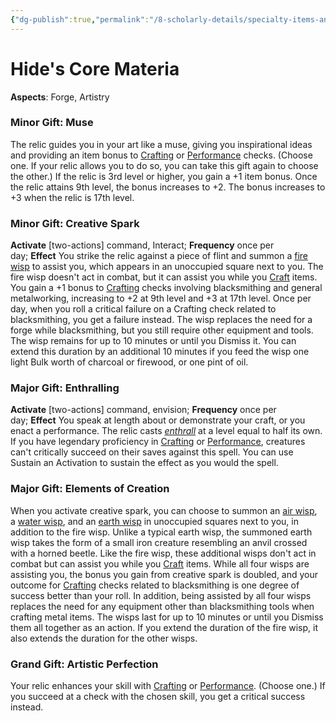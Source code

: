 ```yaml
---
{"dg-publish":true,"permalink":"/8-scholarly-details/specialty-items-and-materials/key-items/materia/core-materia/hide-s-core-materia/","noteIcon":""}
---
```


# Hide's Core Materia

**Aspects**: Forge, Artistry 

### Minor Gift: Muse 
The relic guides you in your art like a muse, giving you inspirational ideas and providing an item bonus to [Crafting](https://2e.aonprd.com/Skills.aspx?ID=4) or [Performance](https://2e.aonprd.com/Skills.aspx?ID=12) checks. (Choose one. If your relic allows you to do so, you can take this gift again to choose the other.) If the relic is 3rd level or higher, you gain a +1 item bonus. Once the relic attains 9th level, the bonus increases to +2. The bonus increases to +3 when the relic is 17th level.

### Minor Gift: Creative Spark 
**Activate** [two-actions] command, Interact; **Frequency** once per day; **Effect** You strike the relic against a piece of flint and summon a [fire wisp](https://2e.aonprd.com/Monsters.aspx?ID=1144) to assist you, which appears in an unoccupied square next to you. The fire wisp doesn't act in combat, but it can assist you while you [Craft](https://2e.aonprd.com/Actions.aspx?ID=43) items. You gain a +1 bonus to [Crafting](https://2e.aonprd.com/Skills.aspx?ID=4) checks involving blacksmithing and general metalworking, increasing to +2 at 9th level and +3 at 17th level. Once per day, when you roll a critical failure on a Crafting check related to blacksmithing, you get a failure instead. The wisp replaces the need for a forge while blacksmithing, but you still require other equipment and tools. The wisp remains for up to 10 minutes or until you Dismiss it. You can extend this duration by an additional 10 minutes if you feed the wisp one light Bulk worth of charcoal or firewood, or one pint of oil.

### Major Gift: Enthralling
**Activate** [two-actions] command, envision; **Frequency** once per day; **Effect** You speak at length about or demonstrate your craft, or you enact a performance. The relic casts [_enthrall_](https://2e.aonprd.com/Spells.aspx?ID=104) at a level equal to half its own. If you have legendary proficiency in [Crafting](https://2e.aonprd.com/Skills.aspx?ID=4) or [Performance](https://2e.aonprd.com/Skills.aspx?ID=12), creatures can't critically succeed on their saves against this spell. You can use Sustain an Activation to sustain the effect as you would the spell.

### Major Gift: Elements of Creation 
When you activate creative spark, you can choose to summon an [air wisp](https://2e.aonprd.com/Monsters.aspx?ID=1142), a [water wisp](https://2e.aonprd.com/Monsters.aspx?ID=1145), and an [earth wisp](https://2e.aonprd.com/Monsters.aspx?ID=1143) in unoccupied squares next to you, in addition to the fire wisp. Unlike a typical earth wisp, the summoned earth wisp takes the form of a small iron creature resembling an anvil crossed with a horned beetle. Like the fire wisp, these additional wisps don't act in combat but can assist you while you [Craft](https://2e.aonprd.com/Actions.aspx?ID=43) items. While all four wisps are assisting you, the bonus you gain from creative spark is doubled, and your outcome for [Crafting](https://2e.aonprd.com/Skills.aspx?ID=4) checks related to blacksmithing is one degree of success better than your roll. In addition, being assisted by all four wisps replaces the need for any equipment other than blacksmithing tools when crafting metal items. The wisps last for up to 10 minutes or until you Dismiss them all together as an action. If you extend the duration of the fire wisp, it also extends the duration for the other wisps.

### Grand Gift: Artistic Perfection 
Your relic enhances your skill with [Crafting](https://2e.aonprd.com/Skills.aspx?ID=4) or [Performance](https://2e.aonprd.com/Skills.aspx?ID=12). (Choose one.) If you succeed at a check with the chosen skill, you get a critical success instead.
